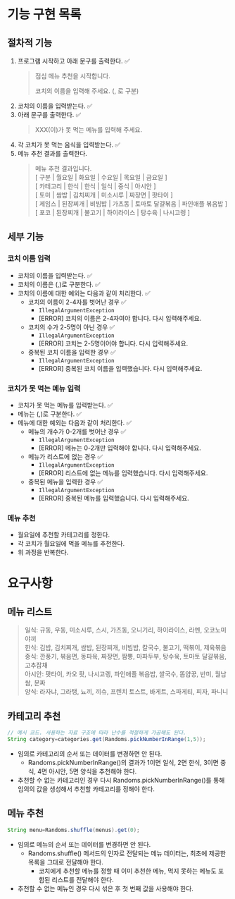 # 기능 구현 목록

## 절차적 기능

1. 프로그램 시작하고 아래 문구를 출력한다. ✅
   > 점심 메뉴 추천을 시작합니다.
   >
   > 코치의 이름을 입력해 주세요. (, 로 구분)
2. 코치의 이름을 입력받는다. ✅
3. 아래 문구를 출력한다. ✅
   > XXX(이)가 못 먹는 메뉴를 입력해 주세요.
4. 각 코치가 못 먹는 음식을 입력받는다. ✅
5. 메뉴 추천 결과를 출력한다.
   > 메뉴 추천 결과입니다.  
   > [ 구분 | 월요일 | 화요일 | 수요일 | 목요일 | 금요일 ]  
   > [ 카테고리 | 한식 | 한식 | 일식 | 중식 | 아시안 ]  
   > [ 토미 | 쌈밥 | 김치찌개 | 미소시루 | 짜장면 | 팟타이 ]  
   > [ 제임스 | 된장찌개 | 비빔밥 | 가츠동 | 토마토 달걀볶음 | 파인애플 볶음밥 ]  
   > [ 포코 | 된장찌개 | 불고기 | 하이라이스 | 탕수육 | 나시고렝 ]

## 세부 기능

### 코치 이름 입력

- 코치의 이름을 입력받는다. ✅
- 코치의 이름은 (,)로 구분한다. ✅
- 코치의 이름에 대한 예외는 다음과 같이 처리한다. ✅
    - 코치의 이름이 2-4자를 벗어난 경우 ✅
        - `IllegalArgumentException`
        - [ERROR] 코치의 이름은 2-4자여야 합니다. 다시 입력해주세요.
    - 코치의 수가 2-5명이 아닌 경우 ✅
        - `IllegalArgumentException`
        - [ERROR] 코치는 2-5명이어야 합니다. 다시 입력해주세요.
    - 중복된 코치 이름을 입력한 경우 ✅
        - `IllegalArgumentException`
        - [ERROR] 중복된 코치 이름을 입력했습니다. 다시 입력해주세요.

### 코치가 못 먹는 메뉴 입력

- 코치가 못 먹는 메뉴를 입력받는다. ✅
- 메뉴는 (,)로 구분한다. ✅
- 메뉴에 대한 예외는 다음과 같이 처리한다. ✅
    - 메뉴의 개수가 0-2개를 벗어난 경우 ✅
        - `IllegalArgumentException`
        - [ERROR] 메뉴는 0-2개만 입력해야 합니다. 다시 입력해주세요.
    - 메뉴가 리스트에 없는 경우 ✅
        - `IllegalArgumentException`
        - [ERROR] 리스트에 없는 메뉴를 입력했습니다. 다시 입력해주세요.
    - 중복된 메뉴을 입력한 경우 ✅
        - `IllegalArgumentException`
        - [ERROR] 중복된 메뉴를 입력했습니다. 다시 입력해주세요.

### 메뉴 추천

- 월요일에 추천할 카테고리를 정한다.
- 각 코치가 월요일에 먹을 메뉴를 추천한다.
- 위 과정을 반복한다.

# 요구사항

## 메뉴 리스트

> 일식: 규동, 우동, 미소시루, 스시, 가츠동, 오니기리, 하이라이스, 라멘, 오코노미야끼  
> 한식: 김밥, 김치찌개, 쌈밥, 된장찌개, 비빔밥, 칼국수, 불고기, 떡볶이, 제육볶음  
> 중식: 깐풍기, 볶음면, 동파육, 짜장면, 짬뽕, 마파두부, 탕수육, 토마토 달걀볶음, 고추잡채  
> 아시안: 팟타이, 카오 팟, 나시고렝, 파인애플 볶음밥, 쌀국수, 똠얌꿍, 반미, 월남쌈, 분짜  
> 양식: 라자냐, 그라탱, 뇨끼, 끼슈, 프렌치 토스트, 바게트, 스파게티, 피자, 파니니

## 카테고리 추천

```java
// 예시 코드. 사용하는 자료 구조에 따라 난수를 적절하게 가공해도 된다.
String category=categories.get(Randoms.pickNumberInRange(1,5));
```

- 임의로 카테고리의 순서 또는 데이터를 변경하면 안 된다.
    - Randoms.pickNumberInRange()의 결과가 1이면 일식, 2면 한식, 3이면 중식, 4면 아시안, 5면 양식을 추천해야 한다.
- 추천할 수 없는 카테고리인 경우 다시 Randoms.pickNumberInRange()를 통해 임의의 값을 생성해서 추천할 카테고리를 정해야 한다.

## 메뉴 추천

```java
String menu=Randoms.shuffle(menus).get(0);
```

- 임의로 메뉴의 순서 또는 데이터를 변경하면 안 된다.
    - Randoms.shuffle() 메서드의 인자로 전달되는 메뉴 데이터는, 최초에 제공한 목록을 그대로 전달해야 한다.
        - 코치에게 추천할 메뉴를 정할 때 이미 추천한 메뉴, 먹지 못하는 메뉴도 포함된 리스트를 전달해야 한다.
- 추천할 수 없는 메뉴인 경우 다시 섞은 후 첫 번째 값을 사용해야 한다.
